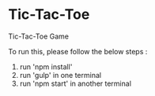 # Tic-Tac-Toe
Tic-Tac-Toe Game

To run this, please follow the below steps :

1. run 'npm install'
2. run 'gulp' in one terminal
3. run 'npm start' in another terminal
